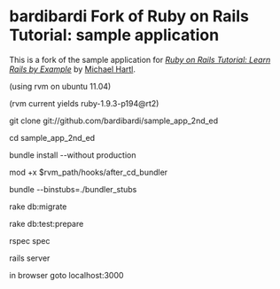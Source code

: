 # bardibardi Fork of Ruby on Rails Tutorial: sample application

This is a fork of the sample application for
[*Ruby on Rails Tutorial: Learn Rails by Example*](http://railstutorial.org/)
by [Michael Hartl](http://michaelhartl.com/).

(using rvm on ubuntu 11.04)

(rvm current yields ruby-1.9.3-p194@rt2)

git clone git://github.com/bardibardi/sample_app_2nd_ed

cd sample_app_2nd_ed

bundle install --without production

mod +x $rvm_path/hooks/after_cd_bundler

bundle --binstubs=./bundler_stubs

rake db:migrate

rake db:test:prepare

rspec spec

rails server

in browser goto localhost:3000


